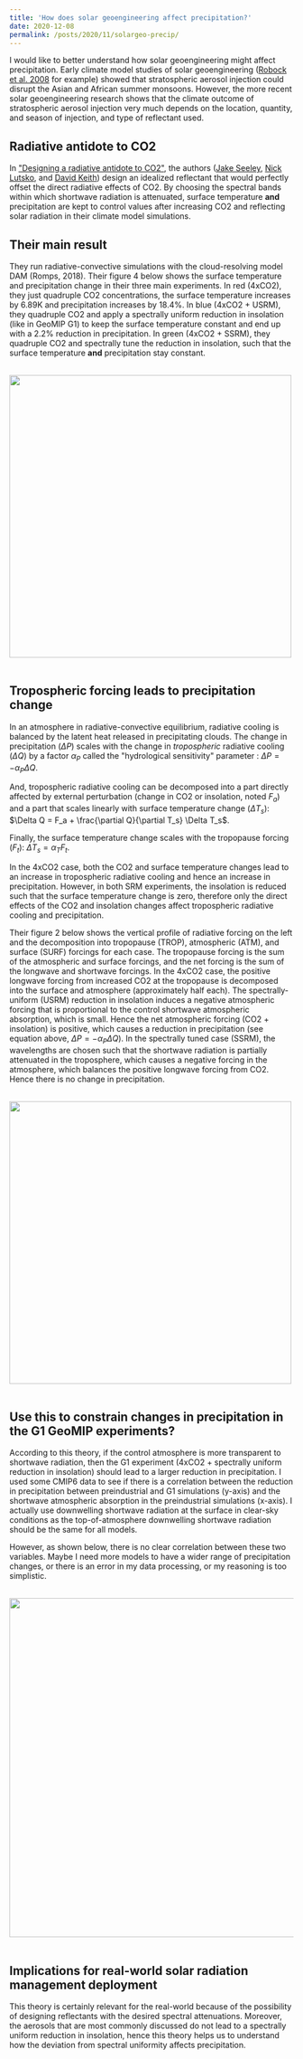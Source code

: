 ```yaml
---
title: 'How does solar geoengineering affect precipitation?'
date: 2020-12-08
permalink: /posts/2020/11/solargeo-precip/
---
```


I would like to better understand how solar geoengineering might affect precipitation. Early climate model studies of solar geoengineering ([Robock et al. 2008](https://agupubs.onlinelibrary.wiley.com/doi/full/10.1029/2008JD010050) for example) showed that stratospheric aerosol injection could disrupt the Asian and African summer monsoons. However, the more recent solar geoengineering research shows that the climate outcome of stratospheric aerosol injection very much depends on the location, quantity, and season of injection, and type of reflectant used.

## Radiative antidote to CO2

In ["Designing a radiative antidote to CO2"](https://www.essoar.org/pdfjs/10.1002/essoar.10504359.1), the authors ([Jake Seeley](https://www.jacobtseeley.com/), [Nick Lutsko](https://nicklutsko.github.io/), and [David Keith](https://keith.seas.harvard.edu/people/david-keith)) design an idealized reflectant that would perfectly offset the direct radiative effects of CO2. By choosing the spectral bands within which shortwave radiation is attenuated, surface temperature **and** precipitation are kept to control values after increasing CO2 and reflecting solar radiation in their climate model simulations.

## Their main result

They run radiative-convective simulations with the cloud-resolving model DAM (Romps, 2018). Their figure 4 below shows the surface temperature and precipitation change in their three main experiments. In red (4xCO2), they just quadruple CO2 concentrations, the surface temperature increases by 6.89K and precipitation increases by 18.4%. In blue (4xCO2 + USRM), they quadruple CO2 and apply a spectrally uniform reduction in insolation (like in GeoMIP G1) to keep the surface temperature constant and end up with a 2.2% reduction in precipitation. In green (4xCO2 + SSRM), they quadruple CO2 and spectrally tune the reduction in insolation, such that the surface temperature **and** precipitation stay constant.

<br/>
<div style="text-align:center;valign:center"><img src="https://matthewjhenry.github.io/images/seeley_fig4.png" alt="" style="display: block; width: 500px; height: auto;"></div>
<br/>

## Tropospheric forcing leads to precipitation change

In an atmosphere in radiative-convective equilibrium, radiative cooling is balanced by the latent heat released in precipitating clouds. The change in precipitation ($\Delta P$) scales with the change in *tropospheric* radiative cooling ($\Delta Q$) by a factor $\alpha_P$ called the "hydrological sensitivity" parameter : $\Delta P = -\alpha_P \Delta Q$. 

And, tropospheric radiative cooling can be decomposed into a part directly affected by external perturbation (change in CO2 or insolation, noted $F_a$) and a part that scales linearly with surface temperature change ($\Delta T_s$): $\Delta Q = F_a + \frac{\partial Q}{\partial T_s} \Delta T_s$.

Finally, the surface temperature change scales with the tropopause forcing ($F_t$): $\Delta T_s = \alpha_T F_t$.

In the 4xCO2 case, both the CO2 and surface temperature changes lead to an increase in tropospheric radiative cooling and hence an increase in precipitation. However, in both SRM experiments, the insolation is reduced such that the surface temperature change is zero, therefore only the direct effects of the CO2 and insolation changes affect tropospheric radiative cooling and precipitation.

Their figure 2 below shows the vertical profile of radiative forcing on the left and the decomposition into tropopause (TROP), atmospheric (ATM), and surface (SURF) forcings for each case. The tropopause forcing is the sum of the atmospheric and surface forcings, and the net forcing is the sum of the longwave and shortwave forcings. In the 4xCO2 case, the positive longwave forcing from increased CO2 at the tropopause is decomposed into the surface and atmosphere (approximately half each). The spectrally-uniform (USRM) reduction in insolation induces a negative atmospheric forcing that is proportional to the control shortwave atmospheric absorption, which is small. Hence the net atmospheric forcing (CO2 + insolation) is positive, which causes a reduction in precipitation (see equation above, $\Delta P = -\alpha_P \Delta Q$). In the spectrally tuned case (SSRM), the wavelengths are chosen such that the shortwave radiation is partially attenuated in the troposphere, which causes a negative forcing in the atmosphere, which balances the positive longwave forcing from CO2. Hence there is no change in precipitation.

<br/>
<div style="text-align:center;valign:center"><img src="https://matthewjhenry.github.io/images/seeley_fig2.png" alt="" style="display: block; width: 500px; height: auto;"></div>
<br/> 

## Use this to constrain changes in precipitation in the G1 GeoMIP experiments?

According to this theory, if the control atmosphere is more transparent to shortwave radiation, then the G1 experiment (4xCO2 + spectrally uniform reduction in insolation) should lead to a larger reduction in precipitation. I used some CMIP6 data to see if there is a correlation between the reduction in precipitation between preindustrial and G1 simulations (y-axis) and the shortwave atmospheric absorption in the preindustrial simulations (x-axis). I actually use downwelling shortwave radiation at the surface in clear-sky conditions as the top-of-atmosphere downwelling shortwave radiation should be the same for all models.

However, as shown below, there is no clear correlation between these two variables. Maybe I need more models to have a wider range of precipitation changes, or there is an error in my data processing, or my reasoning is too simplistic.

<br/>
<div style="text-align:center;valign:center"><img src="https://matthewjhenry.github.io/images/G1_precip_changes.png" alt="" style="display: block; width: 600px; height: auto;"></div>
<br/>

## Implications for real-world solar radiation management deployment

This theory is certainly relevant for the real-world because of the possibility of designing reflectants with the desired spectral attenuations. Moreover, the aerosols that are most commonly discussed do not lead to a spectrally uniform reduction in insolation, hence this theory helps us to understand how the deviation from spectral uniformity affects precipitation.